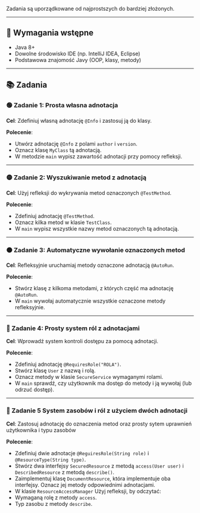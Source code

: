 

Zadania są uporządkowane od najprostszych do bardziej złożonych. 

---

## 🔧 Wymagania wstępne
- Java 8+
- Dowolne środowisko IDE (np. IntelliJ IDEA, Eclipse)
- Podstawowa znajomość Javy (OOP, klasy, metody)

---

## 📚 Zadania

### 🟢 Zadanie 1: Prosta własna adnotacja
**Cel**: Zdefiniuj własną adnotację `@Info` i zastosuj ją do klasy.

**Polecenie**:
- Utwórz adnotację `@Info` z polami `author` i `version`.
- Oznacz klasę `MyClass` tą adnotacją.
- W metodzie `main` wypisz zawartość adnotacji przy pomocy refleksji.

---

### 🟡 Zadanie 2: Wyszukiwanie metod z adnotacją
**Cel**: Użyj refleksji do wykrywania metod oznaczonych `@TestMethod`.

**Polecenie**:
- Zdefiniuj adnotację `@TestMethod`.
- Oznacz kilka metod w klasie `TestClass`.
- W `main` wypisz wszystkie nazwy metod oznaczonych tą adnotacją.

---

### 🟠 Zadanie 3: Automatyczne wywołanie oznaczonych metod
**Cel**: Refleksyjnie uruchamiaj metody oznaczone adnotacją `@AutoRun`.

**Polecenie**:
- Stwórz klasę z kilkoma metodami, z których część ma adnotację `@AutoRun`.
- W `main` wywołaj automatycznie wszystkie oznaczone metody refleksyjnie.

---

### 🔵 Zadanie 4: Prosty system ról z adnotacjami
**Cel**: Wprowadź system kontroli dostępu za pomocą adnotacji.

**Polecenie**:
- Zdefiniuj adnotację `@RequiresRole("ROLA")`.
- Stwórz klasę `User` z nazwą i rolą.
- Oznacz metody w klasie `SecureService` wymaganymi rolami.
- W `main` sprawdź, czy użytkownik ma dostęp do metody i ją wywołaj (lub odrzuć dostęp).
---
### 🔴 Zadanie 5 System zasobów i ról z użyciem dwóch adnotacji 
**Cel**: Zastosuj adnotację do oznaczenia metod oraz prosty sytem uprawnień użytkownika i typu
zasobów

**Polecenie**:
- Zdefiniuj dwie adnotacje `@ReguiresRole(String role)` i `@ResourceType(String type)`.
- Stwórz dwa interfejsy `SecuredResource` z metodą `access(User user)` i `DescribedResource` z metodą `describe()`.
- Zaimplementuj klasę `DocumentResource`, która implementuje oba interfejsy.
  Oznacz jej metody odpowiednimi adnotacjami.
- W klasie `ResourceAccessManager` Użyj refleksji, by odczytać:
- Wymaganą rolę z metody `access`.
- Typ zasobu z metody `describe`.